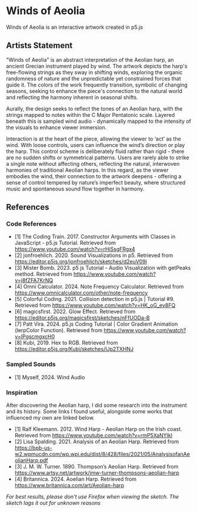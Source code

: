 # Winds of Aeolia

Winds of Aeolia is an interactive artwork created in p5.js

## Artists Statement

"Winds of Aeolia" is an abstract interpretation of the Aeolian harp, an ancient Grecian instrument played by wind. The artwork depicts the harp's free-flowing strings as they sway in shifting winds, exploring the organic randomness of nature and the unpredictable yet constrained forces that guide it. The colors of the work frequently transition, symbolic of changing seasons, seeking to enhance the piece's connection to the natural world and reflecting the harmony inherent in seasonal shifts.

Aurally, the design seeks to reflect the tones of an Aeolian harp, with the strings mapped to notes within the C Major Pentatonic scale. Layered beneath this is sampled wind audio - dynamically mapped to the intensity of the visuals to enhance viewer immersion.

Interaction is at the heart of the piece, allowing the viewer to ‘act’ as the wind. With loose controls, users can influence the wind’s direction or play the harp. This control scheme is deliberately fluid rather than rigid - there are no sudden shifts or symmetrical patterns. Users are rarely able to strike a single note without affecting others, reflecting the natural, interwoven harmonies of traditional Aeolian harps. In this regard, as the viewer embodies the wind, their connection to the artwork deepens - offering a sense of control tempered by nature’s imperfect beauty, where structured music and spontaneous sound flow together in harmony.

## References
### Code References
- [1] The Coding Train. 2017. Constructor Arguments with Classes in JavaScript - p5.js Tutorial. Retrieved from https://www.youtube.com/watch?v=rHiSsgFRgx4 
- [2] jonfroehlich. 2020. Sound Visualizations in p5. Retrieved from https://editor.p5js.org/jonfroehlich/sketches/d2euV09i 
- [3] Mister Bomb. 2023. p5 js Tutorial - Audio Visualization with getPeaks method. Retrieved from https://www.youtube.com/watch?v=j8fZFA7KrNQ
- [4] Omni Calculator. 2024. Note Frequency Calculator. Retrieved from https://www.omnicalculator.com/other/note-frequency 
- [5] Colorful Coding. 2021.  Collision detection in p5.js | Tutorial #9. Retrieved from https://www.youtube.com/watch?v=HK_oG_ev8FQ
- [6] magicsfirst. 2022. Glow Effect. Retrieved from https://editor.p5js.org/magicsfirst/sketches/nFfUODa-B 
- [7] Patt Vira. 2024. p5.js Coding Tutorial | Color Gradient Animation (lerpColor Function). Retrieved from https://www.youtube.com/watch?v=lPgscmgxcH0 
- [8] Kubi, 2019. Hex to RGB. Retrieved from https://editor.p5js.org/Kubi/sketches/IJp2TXHNJ

### Sampled Sounds
- [1] Myself, 2024. Wind Audio

### Inspiration
After discovering the Aeolian harp, I did some research into the instrument and its history. Some links I found useful, alongside some works that influenced my own are linked below. 
- [1] Ralf Kleemann. 2012. Wind Harp - Aeolian Harp on the Irish coast. Retrieved from https://www.youtube.com/watch?v=rmP5XaNYlkI
- [2] Lisa Spalding. 2021. Analysis of an Aeolian Harp. Retrieved from https://bpb-us-w2.wpmucdn.com/wp.wpi.edu/dist/8/428/files/2021/05/AnalysisofanAeolianHarp.pdf
- [3] J. M. W. Turner. 1890. Thompson’s Aeolian Harp. Retrieved from https://www.artsy.net/artwork/jmw-turner-thompsons-aeolian-harp
- [4] Britannica. 2024. Aoelian Harp. Retrieved from https://www.britannica.com/art/Aeolian-harp 

*For best results, please don't use Firefox when viewing the sketch. The sketch lags it out for unknown reasons* 
